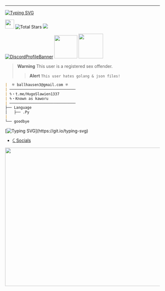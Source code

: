 <!--

.-. .-')                            
\  ( OO )                           
 ;-----.\  .-'),-----.  .-'),-----. 
 | .-.  | ( OO'  .-.  '( OO'  .-.  '
 | '-' /_)/   |  | |  |/   |  | |  |
 | .-. `. \_) |  |\|  |\_) |  |\|  |
 | |  \  |  \ |  | |  |  \ |  | |  |
 | '--'  /   `'  '-'  '   `'  '-'  '
 `------'      `-----'      `-----' 
-->
----
[![Typing SVG](https://readme-typing-svg.herokuapp.com?font=Yellowtail&duration=4000&color=8300b1&lines=hugo)](https://git.io/typing-svg)

 <a href="https://discord.gg/xsmXuf2YJ5" target="_blank"><img src="https://i.pinimg.com/564x/7c/c8/09/7cc809447d1b739d1f304901545e13d3.jpg" width="29" height="29"  target="_blank"></a> <img alt="Total Stars" src="https://img.shields.io/github/stars/HugoSlawien?style=for-the-badge&logo=Streamlit&color=blueviolet"> ![](https://komarev.com/ghpvc/?username=HugoSlawien&color=blueviolet)

[![DiscordProfileBanner](https://discord.c99.nl/widget/theme-4/981898944017739836.png)](https://discord.com) <a href='https://discord.gg/NsGjmWvSS9'>
<img src="https://cdn.discordapp.com/attachments/1014655788041642044/1026889539358314556/ezgif-2-c330a4a1d6-removebg-preview.png" width="75" height="75" ></code></a>
<a href='https://discord.dog/1003739226870906981'> <img src="https://i.pinimg.com/564x/60/ca/3d/60ca3dc1a843a0ba2248ff89b67c5e99.jpg" width="80" height="80" ></code></a>

> **Warning**
> This user is a registered sex offender.
> > **Alert**
> ```This user hates golang & json files!```
```md
|  ⛧ ballhausen3@gmail.com ⛧
| ──────────────────────────────
| ϟ・t.me/HugoSlawien1337
| ϟ・Known as kaworu 
| ──────────────────────────────
├── Language
│   ├── .Py
|
└── goodbye
```

[![Typing SVG](https://readme-typing-svg.herokuapp.com?duration=2100&color=F7C433&lines=Have+something+to+say%3F;Without..;genuine+legally+accepted+proof%3F;Talk+to+my+dick.)](https://git.io/typing-svg)

- [⤹ Socials](https://feds.lol/sex)

<a href='https://discord.gg/NsGjmWvSS9'>
<img src="https://th.bing.com/th/id/OIP.8i5_e7N3hr-kMQ5U-87-kAHaEK?w=331&h=181&c=7&r=0&o=5&dpr=1.1&pid=1.7" width="1000" height="450" ></code></a>
<!--

.-. .-')                            
\  ( OO )                           
 ;-----.\  .-'),-----.  .-'),-----. 
 | .-.  | ( OO'  .-.  '( OO'  .-.  '
 | '-' /_)/   |  | |  |/   |  | |  |
 | .-. `. \_) |  |\|  |\_) |  |\|  |
 | |  \  |  \ |  | |  |  \ |  | |  |
 | '--'  /   `'  '-'  '   `'  '-'  '
 `------'      `-----'      `-----' 
-->
----
